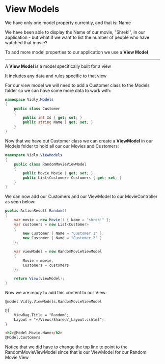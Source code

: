 # View Models

We have only one model property currently, and that is: Name

We have been able to display the Name of our movie, "Shrek!", in our application - but what if we want to list the number of people who have watched that movie?

To add more model properties to our application we use a **View Model**

***

A **View Model** is a model specifically built for a view

It includes any data and rules specific to that view

For our view model we will need to add a Customer class to the Models folder so we can have some more data to work with:

```cs
namespace Vidly.Models
{
    public class Customer
    {
        public int Id { get; set; }
        public string Name { get; set; }
    }
}
```

Now that we have out Customer class we can create a **ViewModel** in our Models folder to hold all our our Movies and Customers:

```cs
namespace Vidly.ViewModels
{
    public class RandomMovieViewModel
    {
        public Movie Movie { get; set; }
        public List<Customer> Customers { get; set; }
    }
}
```

We can now add our Customers and our ViewModel to our MovieController as seen below:

```cs
public ActionResult Random()
{
    var movie = new Movie() { Name = "shrek!" };
    var customers = new List<Customer>
    {
        new Customer { Name = "Customer 1" },
        new Customer { Name = "Customer 2" }
    };

    var viewModel = new RandomMovieViewModel
    {
        Movie = movie,
        Customers = customers
    };

    return View(viewModel);
}
```

Now we are ready to add this content to our View:

```html
@model Vidly.ViewModels.RandomMovieViewModel

@{
    ViewBag.Title = "Random";
    Layout = "~/Views/Shared/_Layout.cshtml";
}

<h2>@Model.Movie.Name</h2>
@Model.Customers
```

Notice that we did have to change the top line to point to the RandomMovieViewModel since that is our ViewModel for our Random Movie View
